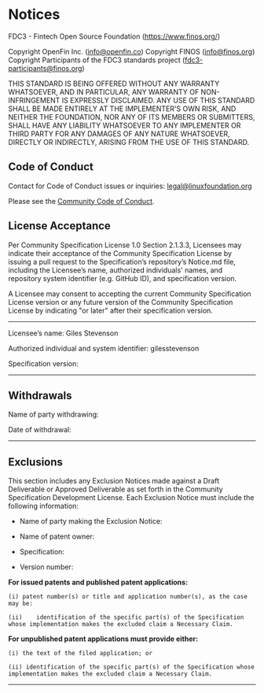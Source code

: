 # Notices

FDC3 - Fintech Open Source Foundation (https://www.finos.org/)

Copyright OpenFin Inc. (info@openfin.co)
Copyright FINOS (info@finos.org)
Copyright Participants of the FDC3 standards project (fdc3-participants@finos.org)

THIS STANDARD IS BEING OFFERED WITHOUT ANY WARRANTY WHATSOEVER, AND IN PARTICULAR, ANY WARRANTY OF NON-INFRINGEMENT IS EXPRESSLY DISCLAIMED. ANY USE OF THIS STANDARD SHALL BE MADE ENTIRELY AT THE IMPLEMENTER'S OWN RISK, AND NEITHER THE FOUNDATION, NOR ANY OF ITS MEMBERS OR SUBMITTERS, SHALL HAVE ANY LIABILITY WHATSOEVER TO ANY IMPLEMENTER OR THIRD PARTY FOR ANY DAMAGES OF ANY NATURE WHATSOEVER, DIRECTLY OR INDIRECTLY, ARISING FROM THE USE OF THIS STANDARD.

## Code of Conduct

Contact for Code of Conduct issues or inquiries:  legal@linuxfoundation.org

Please see the [Community Code of Conduct](https://www.finos.org/code-of-conduct).

## License Acceptance

Per Community Specification License 1.0 Section 2.1.3.3, Licensees may indicate their acceptance of the Community Specification License by issuing a pull request to the Specification’s repository’s Notice.md file, including the Licensee’s name, authorized individuals' names, and repository system identifier (e.g. GitHub ID), and specification version.

A Licensee may consent to accepting the current Community Specification License version or any future version of the Community Specification License by indicating "or later" after their specification version.

---------------------------------------------------------------------------------

Licensee’s name: Giles Stevenson

Authorized individual and system identifier: gilesstevenson

Specification version:

---------------------------------------------------------------------------------

## Withdrawals

Name of party withdrawing:

Date of withdrawal:  

---------------------------------------------------------------------------------

## Exclusions

This section includes any Exclusion Notices made against a Draft Deliverable or Approved Deliverable as set forth in the Community Specification Development License.  Each Exclusion Notice must include the following information:

-	Name of party making the Exclusion Notice:

-	Name of patent owner:

-	Specification:

-	Version number:

**For issued patents and published patent applications:**

	(i)	patent number(s) or title and application number(s), as the case may be:

	(ii)	identification of the specific part(s) of the Specification whose implementation makes the excluded claim a Necessary Claim.

**For unpublished patent applications must provide either:**

	(i) the text of the filed application; or
    
	(ii) identification of the specific part(s) of the Specification whose implementation makes the excluded claim a Necessary Claim.

------------------------------------------------------------------------------------------
